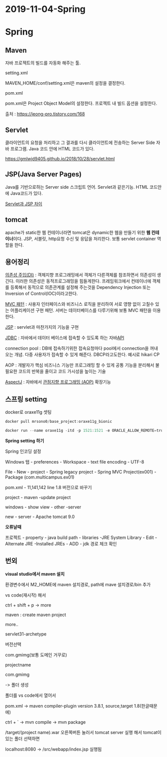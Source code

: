 # 2019-11-04-Spring

# Spring

## Maven

자바 프로젝트의 빌드를 자동화 해주는 툴.

setting.xml

MAVEN_HOME/conf/setting.xml은 maven의 설정을 결정한다.

pom.xml

pom.xml은 Project Object Model의 설정한다. 프로젝트 내 빌드 옵션을 설정한다.

출처 : https://jeong-pro.tistory.com/168

## Servlet

클라이언트의 요청을 처리하고 그 결과를 다시 클라이언트에 전송하는 Server Side 자바 프로그램. Java 코드 안에 HTML 코드가 있다.

https://gmlwjd9405.github.io/2018/10/28/servlet.html

## JSP(Java Server Pages)

Java를 기반으로하는 Server side 스크립트 언어. Servlet과 같은기능. HTML 코드안에 Java코드가 있다.

[Servlet과 JSP 차이](https://gmlwjd9405.github.io/2018/11/04/servlet-vs-jsp.html)

## tomcat

apache가 static한 웹 컨테이너라면 tomcat은 dynamic한 웹을 만들기 위한 **웹 컨테이너**이다. JSP, 서블릿, http요청 수신 및 응답을 처리한다. 보통 servlet container 역할을 한다.

## 용어정리

[의존성 주입(DI)](https://ko.wikipedia.org/wiki/%EC%9D%98%EC%A1%B4%EC%84%B1_%EC%A3%BC%EC%9E%85) : 객체지향 프로그래밍에서 객체가 다른객체를 참조하면서 의존성이 생긴다. 이러한 의존성은 동적프로그래밍을 힘들게한다. 프레임워크에서 컨테이너에 객체를 등록해서 동적으로 의존관계를 설정해 주는것을 Dependency Injection 또는 Inversion of Control(IOC)이라고한다.

[MVC 패턴](https://ko.wikipedia.org/wiki/%EB%AA%A8%EB%8D%B8-%EB%B7%B0-%EC%BB%A8%ED%8A%B8%EB%A1%A4%EB%9F%AC) : 사용자 인터페이스와 비즈니스 로직을 분리하여 서로 영향 없이 고칠수 있는 어플리케이션 구현 패턴. 서버는 데이터베이스를 다루기위해 보통 MVC 패턴을 이용한다.

[JSP](https://ko.wikipedia.org/wiki/%EC%9E%90%EB%B0%94%EC%84%9C%EB%B2%84_%ED%8E%98%EC%9D%B4%EC%A7%80) : servlet과 마찬가지의 기능을 구현

[JDBC](https://ko.wikipedia.org/wiki/JDBC) : 자바에서 데이터 베이스에 접속할 수 있도록 하는 자바[API](https://ko.wikipedia.org/wiki/API)

connection pool : DB에 접속하기위한 접속요청마다 pool에서 connection을 꺼내오는 개념. 다중 사용자가 접속할 수 있게 해준다. DBCP라고도한다. 예시로 hikari CP

AOP : 개발자가 핵심 비즈니스 기능만 프로그래밍 할 수 있게 공통 기능을 분리해서 불필요한 코드의 반복을 줄이고 코드 가시성을 높이는 기술

[AspectJ](https://ko.wikipedia.org/wiki/AspectJ) : 자바에서 [관점지향 프로그래밍 (AOP)](https://ko.wikipedia.org/wiki/%EA%B4%80%EC%A0%90_%EC%A7%80%ED%96%A5_%ED%94%84%EB%A1%9C%EA%B7%B8%EB%9E%98%EB%B0%8D) 확장기능

## 스프링 setting

docker로 oraxe11g 셋팅

```powershell
docker pull mrsono0/base_project:oraxe11g_bionic

docker run --name oraxe11g -itd -p 1521:1521 -e ORACLE_ALLOW_REMOTE=true mrsono0/base_project:oraxe11g_bionic
```

**Spring setting 하기**

Spring 인코딩 설정

Windows 탭 - preferences - Workspace - text file encoding - UTF-8

File - New - project - Spring legacy project - Spring MVC Project(ex001) - Package (com.multicampus.ex01)

pom.xml - 11,141,142 line 1.8 버전으로 바꾸기

project - maven -update project

windows - show view - other -server

new - server - Apache tomcat 9.0

**오류날때**

프로젝트 - property - java build path - libraries -JRE System Library - Edit - Alternate JRE -Installed JREs - ADD - jdk 경로 체크 확인

## 번외

**visual studio에서 maven 설치**

환경변수에서 M2_HOME에 maven 설치경로, path에 mave 설치경로/bin 추가

vs code(재시작) 해서

ctrl + shift + p -> more

maven : create maven project

more..

servlet31-archetype

버전선택

com.gmimg(보통 도메인 거꾸로)

projectname

com.gmimg

-> 폴더 생성

폴더를 vs code에서 열어서

pom.xml -> maven compiler-plugin version 3.8.1, source,target 1.8(한글때문에)

ctrl + ` -> mvn compile -> mvn package

/target/(project name).war 오른쪽버튼 눌러서 tomcat server 실행 해서 tomcat이 있는 폴더 선택하면

localhost:8080 -> /src/webapp/index.jsp 실행됨